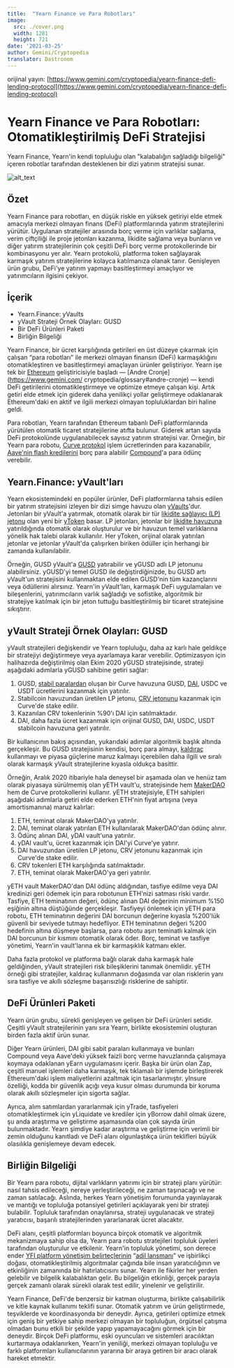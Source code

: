 ```yaml
---
title:  "Yearn Finance ve Para Robotları"
image:
  src: ./cover.png
  width: 1281
  height: 721
date: '2021-03-25'
author: Gemini/Cryptopedia
translator: Dastronom
---
```

orijinal yayın: [https://www.gemini.com/cryptopedia/yearn-finance-defi-lending-protocol](https://www.gemini.com/cryptopedia/yearn-finance-defi-lending-protocol)

# Yearn Finance ve Para Robotları: Otomatikleştirilmiş DeFi Stratejisi

Yearn Finance, Yearn'in kendi topluluğu olan "kalabalığın sağladığı bilgeliği" içeren robotlar tarafından desteklenen bir dizi yatırım stratejisi sunar.

![alt_text](image1.png)

## Özet

Yearn Finance para robotları, en düşük riskle en yüksek getiriyi elde etmek amacıyla merkezi olmayan finans (DeFi) platformlarında yatırım stratejilerini yürütür. Uygulanan stratejiler arasında borç verme için varlıklar sağlama, verim çiftçiliği ile proje jetonları kazanma, likidite sağlama veya bunların ve diğer yatırım stratejilerinin çok çeşitli DeFi borç verme protokollerinde bir kombinasyonu yer alır. Yearn protokolü, platforma token sağlayarak karmaşık yatırım stratejilerine kolayca katılmanıza olanak tanır. Genişleyen ürün grubu, DeFi'ye yatırım yapmayı basitleştirmeyi amaçlıyor ve yatırımcıların ilgisini çekiyor.

## İçerik

- Yearn.Finance: yVaults
- yVault Strateji Örnek Olayları: GUSD
- Bir DeFi Ürünleri Paketi
- Birliğin Bilgeliği

Yearn Finance, bir ücret karşılığında getirileri en üst düzeye çıkarmak için çalışan “para robotları” ile merkezi olmayan finansın (DeFi) karmaşıklığını otomatikleştiren ve basitleştirmeyi amaçlayan ürünler geliştiriyor. Yearn işe tek bir [Ethereum](https://www.gemini.com/cryptopedia/ethereum-smart-contracts-tokens-use-cases) geliştiricisiyle başladı — [Andre Cronje](https://www.gemini.com/ cryptopedia/glossary#andre-cronje) — kendi DeFi getirilerini otomatikleştirmeye ve optimize etmeye çalışan kişi. Artık getiri elde etmek için giderek daha yenilikçi yollar geliştirmeye odaklanarak Ethereum'daki en aktif ve ilgili merkezi olmayan topluluklardan biri haline geldi.

Para robotları, Yearn tarafından Ethereum tabanlı DeFi platformlarında yürütülen otomatik ticaret stratejilerine atıfta bulunur. Giderek artan sayıda DeFi protokolünde uygulanabilecek sayısız yatırım stratejisi var. Örneğin, bir Yearn para robotu, [Curve protokol](https://www.gemini.com/cryptopedia/curve-crypto-automated-market-maker) işlem ücretlerinden para kazanabilir, [Aave'nin flash kredilerini]( https://www.gemini.com/cryptopedia/aave-flashloans) borç para alabilir [Compound](https://www.gemini.com/cryptopedia/compound-finance-defi-crypto)'a para ödünç verebilir.

## Yearn.Finance: yVault'ları

Yearn ekosistemindeki en popüler ürünler, DeFi platformlarına tahsis edilen bir yatırım stratejisini izleyen bir dizi simge havuzu olan [yVaults](https://www.gemini.com/cryptopedia/glossary#y-vaults)'dur. Jetonları bir yVault'a yatırmak, otomatik olarak bir tür [likidite sağlayıcı (LP) jetonu](https://www.gemini.com/cryptopedia/liquidity-provider-amm-tokens) olan yeni bir [yToken](https://www.gemini.com/cryptopedia/glossary#y-tokens) basar. LP jetonları, jetonlar bir [likidite havuzuna](https://www.gemini.com/cryptopedia/glossary#liquidity-pool) yatırıldığında otomatik olarak oluşturulur ve bir havuzun temel varlıklarına yönelik hak talebi olarak kullanılır. Her yToken, orijinal olarak yatırılan jetonlar ve jetonlar yVault'da çalışırken biriken ödüller için herhangi bir zamanda kullanılabilir.

Örneğin, GUSD yVault'a [GUSD](https://www.gemini.com/cryptopedia/gusd-gemini-dollar-stablecoin-features) yatırabilir ve yGUSD adlı LP jetonunu alabilirsiniz. yGUSD'yi temel GUSD ile değiştirdiğinizde, bu GUSD artı yVault'un stratejisini kullanmaktan elde edilen GUSD'nin tüm kazançlarını veya ödüllerini alırsınız. Yearn'in yVault'ları, karmaşık DeFi uygulamaları ve bileşenlerini, yatırımcıların varlık sağladığı ve sofistike, algoritmik bir stratejiye katılmak için bir jeton tuttuğu basitleştirilmiş bir ticaret stratejisine sıkıştırır.

## yVault Strateji Örnek Olayları: GUSD

yVault stratejileri değişkendir ve Yearn topluluğu, daha az karlı hale geldikçe bir stratejiyi değiştirmeye veya ayarlamaya karar verebilir. Optimizasyon için halihazırda değiştirilmiş olan Ekim 2020 yGUSD stratejisinde, strateji aşağıdaki adımlarla yGUSD sahibine getiri sağlar:

1. GUSD, [stabil paralardan](https://www.gemini.com/cryptopedia/what-are-stablecoins-how-do-they-work) oluşan bir Curve havuzuna GUSD, [DAI](https://www.gemini.com/cryptopedia/dai-stablecoin-what-is-dai-token), USDC ve USDT ücretlerini kazanmak için yatırılır.
2. Stabilcoin havuzundan üretilen LP jetonu, [CRV jetonunu](https://www.gemini.com/cryptopedia/glossary#crv-token) kazanmak için Curve'de stake edilir.
3. Kazanılan CRV tokenlerinin %90'ı DAI için satılmaktadır.
4. DAI, daha fazla ücret kazanmak için orijinal GUSD, DAI, USDC, USDT stabilcoin havuzuna geri yatırılır.

Bir kullanıcının bakış açısından, yukarıdaki adımlar algoritmik başlık altında gerçekleşir. Bu GUSD stratejisinin kendisi, borç para almayı, [kaldıraç](https://www.gemini.com/cryptopedia/glossary#leverage) kullanmayı ve piyasa güçlerine maruz kalmayı içerebilen daha ilgili ve sıralı olarak karmaşık yVault stratejilerine kıyasla oldukça basittir.

Örneğin, Aralık 2020 itibariyle hala deneysel bir aşamada olan ve henüz tam olarak piyasaya sürülmemiş olan yETH vault'u, stratejisinde hem [MakerDAO](https://www.gemini.com/cryptopedia/makerdao-defi-mkr-dai-coins) hem de Curve protokollerini kullanır. yETH stratejisiyle, ETH sahipleri aşağıdaki adımlarla getiri elde ederken ETH'nin fiyat artışına (veya amortismanına) maruz kalırlar:

1. ETH, teminat olarak MakerDAO'ya yatırılır.
2. DAI, teminat olarak yatırılan ETH kullanılarak MakerDAO'dan ödünç alınır.
3. Ödünç alınan DAI, yDAI vault'una yatırılır.
4. yDAI vault'u, ücret kazanmak için DAI'yi Curve'ye yatırır.
5. DAI havuzundan üretilen LP jetonu, CRV jetonunu kazanmak için Curve'de stake edilir.
6. CRV tokenleri ETH karşılığında satılmaktadır.
7. ETH, teminat olarak MakerDAO'ya geri yatırılır.

yETH vault MakerDAO'dan DAI ödünç aldığından, tasfiye edilme veya DAI kredinizi geri ödemek için para robotunun ETH'nizi satması riski vardır. Tasfiye, ETH teminatının değeri, ödünç alınan DAI değerinin minimum %150 eşiğinin altına düştüğünde gerçekleşir. Tasfiyeyi önlemek için yETH para robotu, ETH teminatının değerini DAI borcunun değerine kıyasla %200'lük güvenli bir seviyede tutmayı hedefliyor. ETH teminatının değeri %200 hedefinin altına düşmeye başlarsa, para robotu aşırı teminatlı kalmak için DAI borcunun bir kısmını otomatik olarak öder. Borç, teminat ve tasfiye yönetimi, Yearn'in vault'larına ek bir karmaşıklık katmanı ekler. 

Daha fazla protokol ve platforma bağlı olarak daha karmaşık hale geldiğinden, yVault stratejileri risk bileşiklerini tanımak önemlidir. yETH örneği gibi stratejiler, kaldıraç kullanmanın doğasında var olan risklerin yanı sıra tasfiye ve akıllı sözleşme başarısızlığı risklerine de sahiptir.

## DeFi Ürünleri Paketi

Yearn ürün grubu, sürekli genişleyen ve gelişen bir DeFi ürünleri setidir. Çeşitli yVault stratejilerinin yanı sıra Yearn, birlikte ekosistemini oluşturan birden fazla aktif ürün sunar.

Diğer Yearn ürünleri, DAI gibi sabit paraları kullanmaya ve bunları Compound veya Aave'deki yüksek faizli borç verme havuzlarında çalışmaya koymaya odaklanan yEarn uygulamasını içerir. Başka bir ürün olan Zap, çeşitli manuel işlemleri daha karmaşık, tek tıklamalı bir işlemde birleştirerek Ethereum'daki işlem maliyetlerini azaltmak için tasarlanmıştır. yInsure özelliği, kodda bir güvenlik açığı veya kusur olması durumunda bir koruma olarak akıllı sözleşmeler için sigorta sağlar.

Ayrıca, alım satımlardan yararlanmak için yTrade, tasfiyeleri otomatikleştirmek için yLiquidate ve krediler için yBorrow dahil olmak üzere, şu anda araştırma ve geliştirme aşamasında olan çok sayıda ürün bulunmaktadır. Yearn şimdiye kadar araştırma ve geliştirme için verimli bir zemin olduğunu kanıtladı ve DeFi alanı olgunlaştıkça ürün teklifleri büyük olasılıkla genişlemeye devam edecek.

## Birliğin Bilgeliği

Bir Yearn para robotu, dijital varlıkların yatırımı için bir strateji planı yürütür: nasıl tahsis edileceği, nereye yerleştirileceği, ne zaman taşınacağı ve ne zaman satılacağı. Aslında, herkes Yearn yönetişim forumunda yayınlayarak ve mantığı ve topluluğa potansiyel getirileri açıklayarak yeni bir strateji bulabilir. Topluluk tarafından onaylanırsa, strateji uygulanacak ve strateji yaratıcısı, başarılı stratejilerinden yararlanarak ücret alacaktır.

DeFi alanı, çeşitli platformları boyunca birçok otomatik ve algoritmik mekanizmaya sahip olsa da, Yearn para robotu stratejileri topluluk üyeleri tarafından oluşturulur ve etkilenir. Yearn'in topluluk yönetimi, son derece ender [YFI platform yönetişim belirteçlerinin](https://www.gemini.com/cryptopedia/glossary#yfi-token) “[adil lansmanı](https://www.gemini.com/cryptopedia/what-is-yearn-finance-yfi-coin-yearnfinance)” ve işbirlikçi doğası, otomatikleştirilmiş algoritmalar çağında bile insan yaratıcılığının ve etkinliğinin zamanında bir hatırlatıcısını sunar. Yearn ile fikirler her yerden gelebilir ve bilgelik kalabalıktan gelir. Bu bilgeliğin etkinliği, gerçek parayla gerçek zamanlı olarak sürekli olarak test edilir, yinelenir ve geliştirilir.

Yearn Finance, DeFi'de benzersiz bir katman oluşturma, birlikte çalışabilirlik ve kitle kaynak kullanımı teklifi sunar. Otomatik yatırım ve ürün geliştirmede, teşviklerde ve koordinasyonda bir deneydir. Ayrıca, getirileri optimize etmek için geniş bir yetkiye sahip merkezi olmayan bir topluluğun, örgütsel çatışma olmadan bunu etkili bir şekilde yapıp yapamayacağını görmek için bir deneydir. Birçok DeFi platformu, eski oyuncuları ve sistemleri aracılıktan kurtarmaya odaklanırken, Yearn'in yeniliği, merkezi olmayan topluluğu ve farklı platformları kullanıcılarının yararına bir araya getiren bir aracı olarak hareket etmektir.
